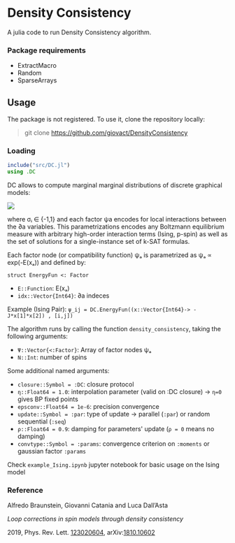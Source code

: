 # Density Consistency

A julia code to run Density Consistency algorithm.

### Package requirements
- ExtractMacro
- Random
- SparseArrays

## Usage
The package is not registered. To use it, clone the repository locally:
> git clone https://github.com/giovact/DensityConsistency

### Loading
```julia
include("src/DC.jl")
using .DC
```

DC allows to compute marginal marginal distributions of discrete graphical models:

<img src="https://render.githubusercontent.com/render/math?math=p\left(\boldsymbol{\sigma}\right) = \frac{1}{Z}\prod_{a}\psi_{a}\left(\boldsymbol{\sigma}_{a}\right)">

where σᵢ ∈ {-1,1} and each factor ψa encodes for local interactions between the ∂a variables. This parametrizations encodes any Boltzmann equilibrium measure with arbitrary high-order interaction terms (Ising, p-spin) as well as the set of solutions for a single-instance set of k-SAT formulas.


Each factor node (or compatibility function) ψₐ is parametrized as ψₐ ∝ exp(-E(xₐ))  and defined by:

`struct EnergyFun <: Factor`
* `E::Function`: E(xₐ)
* `idx::Vector{Int64}`: ∂a indeces

Example (Ising Pair):
`ψ_ij = DC.EnergyFun((x::Vector{Int64}-> -J*x[1]*x[2]) , [i,j])`


The algorithm runs by calling the function ``density_consistency``, taking the following arguments:

* `Ψ::Vector{<:Factor}`: Array of factor nodes ψₐ
* `N::Int`: number of spins

Some additional named arguments:

* `closure::Symbol = :DC`: closure protocol
* `η::Float64 = 1.0`: interpolation parameter (valid on :DC closure) -> ``η=0`` gives BP fixed points
* `epsconv::Float64 = 1e-6`: precision convergence
* `update::Symbol = :par`: type of update -> parallel (`:par`) or random sequential (`:seq`)
* `ρ::Float64 = 0.9`: damping for parameters' update (`ρ = 0` means no damping)
* `convtype::Symbol = :params`: convergence criterion on `:moments` or  gaussian factor `:params`


Check `example_Ising.ipynb` jupyter notebook for basic usage on the Ising model


### Reference
Alfredo Braunstein, Giovanni Catania and Luca Dall’Asta

*Loop corrections in spin models through density consistency*

2019, Phys. Rev. Lett. [123020604][papero], arXiv:[1810.10602][paperoarxiv]


[papero]: <https://journals.aps.org/prl/abstract/10.1103/PhysRevLett.123.020604>
[paperoarxiv]: <https://arxiv.org/abs/1810.10602>
[example_notebook]: <https://arxiv.org/abs/1810.10602>
